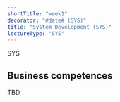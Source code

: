 ```yaml
---
shortTitle: "week1"
decorator: "#date# (SYS)"
title: "System Development (SYS)"
lectureType: "SYS"
--- 
```

SYS

## Business competences 
TBD
